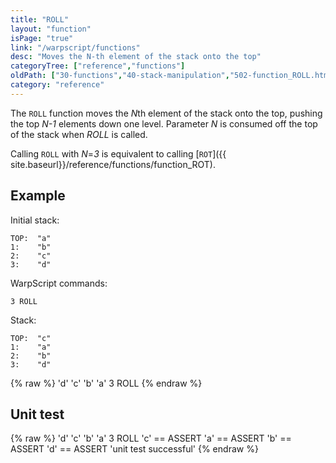 ```yaml
---
title: "ROLL"
layout: "function"
isPage: "true"
link: "/warpscript/functions"
desc: "Moves the N-th element of the stack onto the top"
categoryTree: ["reference","functions"]
oldPath: ["30-functions","40-stack-manipulation","502-function_ROLL.html.md"]
category: "reference"
---
```

 

The `ROLL` function moves the *N*th element of the stack onto the top, pushing the top *N-1* elements down one level. Parameter *N* is consumed off the top of the stack when *ROLL* is called.

Calling `ROLL` with *N*=*3* is equivalent to calling [`ROT`]({{ site.baseurl}}/reference/functions/function_ROT).


## Example ##

Initial stack:

    TOP:  "a"
    1:    "b"
    2:    "c"
    3:    "d"


WarpScript commands:

    3 ROLL

Stack: 

    TOP:  "c"
    1:    "a"
    2:    "b"
    3:    "d"


{% raw %}
<warp10-warpscript-widget backend="{{backend}}"  exec-endpoint="{{execEndpoint}}">'d' 'c' 'b' 'a' 
3 ROLL
</warp10-warpscript-widget>
{% endraw %}    


## Unit test ##

{% raw %}
<warp10-warpscript-widget backend="{{backend}}"  exec-endpoint="{{execEndpoint}}">'d' 'c' 'b' 'a' 
3 ROLL
'c' == ASSERT   'a' == ASSERT
'b' == ASSERT   'd' == ASSERT
'unit test successful'
</warp10-warpscript-widget>
{% endraw %}      
